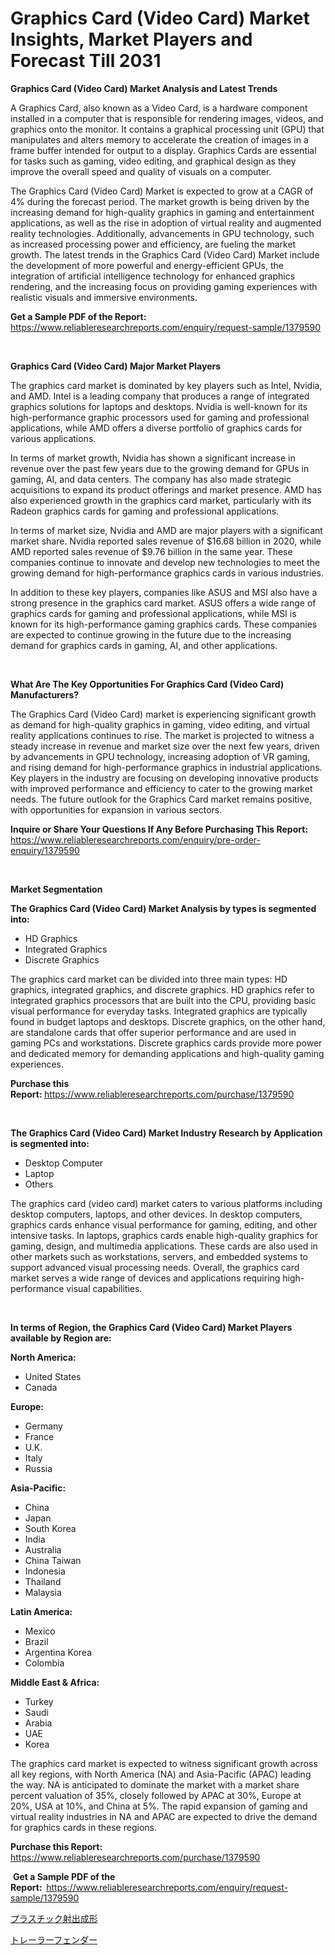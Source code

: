<p><h1>Graphics Card (Video Card) Market Insights, Market Players and Forecast Till 2031</h1></p><p><strong>Graphics Card (Video Card) Market Analysis and Latest Trends</strong></p>
<p><p>A Graphics Card, also known as a Video Card, is a hardware component installed in a computer that is responsible for rendering images, videos, and graphics onto the monitor. It contains a graphical processing unit (GPU) that manipulates and alters memory to accelerate the creation of images in a frame buffer intended for output to a display. Graphics Cards are essential for tasks such as gaming, video editing, and graphical design as they improve the overall speed and quality of visuals on a computer.</p><p>The Graphics Card (Video Card) Market is expected to grow at a CAGR of 4% during the forecast period. The market growth is being driven by the increasing demand for high-quality graphics in gaming and entertainment applications, as well as the rise in adoption of virtual reality and augmented reality technologies. Additionally, advancements in GPU technology, such as increased processing power and efficiency, are fueling the market growth. The latest trends in the Graphics Card (Video Card) Market include the development of more powerful and energy-efficient GPUs, the integration of artificial intelligence technology for enhanced graphics rendering, and the increasing focus on providing gaming experiences with realistic visuals and immersive environments.</p></p>
<p><strong>Get a Sample PDF of the Report:&nbsp;</strong> <a href="https://www.reliableresearchreports.com/enquiry/request-sample/1379590">https://www.reliableresearchreports.com/enquiry/request-sample/1379590</a></p>
<p>&nbsp;</p>
<p><strong>Graphics Card (Video Card) Major Market Players</strong></p>
<p><p>The graphics card market is dominated by key players such as Intel, Nvidia, and AMD. Intel is a leading company that produces a range of integrated graphics solutions for laptops and desktops. Nvidia is well-known for its high-performance graphic processors used for gaming and professional applications, while AMD offers a diverse portfolio of graphics cards for various applications.</p><p>In terms of market growth, Nvidia has shown a significant increase in revenue over the past few years due to the growing demand for GPUs in gaming, AI, and data centers. The company has also made strategic acquisitions to expand its product offerings and market presence. AMD has also experienced growth in the graphics card market, particularly with its Radeon graphics cards for gaming and professional applications.</p><p>In terms of market size, Nvidia and AMD are major players with a significant market share. Nvidia reported sales revenue of $16.68 billion in 2020, while AMD reported sales revenue of $9.76 billion in the same year. These companies continue to innovate and develop new technologies to meet the growing demand for high-performance graphics cards in various industries.</p><p>In addition to these key players, companies like ASUS and MSI also have a strong presence in the graphics card market. ASUS offers a wide range of graphics cards for gaming and professional applications, while MSI is known for its high-performance gaming graphics cards. These companies are expected to continue growing in the future due to the increasing demand for graphics cards in gaming, AI, and other applications.</p></p>
<p>&nbsp;</p>
<p><strong>What Are The Key Opportunities For Graphics Card (Video Card) Manufacturers?</strong></p>
<p><p>The Graphics Card (Video Card) market is experiencing significant growth as demand for high-quality graphics in gaming, video editing, and virtual reality applications continues to rise. The market is projected to witness a steady increase in revenue and market size over the next few years, driven by advancements in GPU technology, increasing adoption of VR gaming, and rising demand for high-performance graphics in industrial applications. Key players in the industry are focusing on developing innovative products with improved performance and efficiency to cater to the growing market needs. The future outlook for the Graphics Card market remains positive, with opportunities for expansion in various sectors.</p></p>
<p><strong>Inquire or Share Your Questions If Any Before Purchasing This Report:</strong> <a href="https://www.reliableresearchreports.com/enquiry/pre-order-enquiry/1379590">https://www.reliableresearchreports.com/enquiry/pre-order-enquiry/1379590</a></p>
<p>&nbsp;</p>
<p><strong>Market Segmentation</strong></p>
<p><strong>The Graphics Card (Video Card) Market Analysis by types is segmented into:</strong></p>
<p><ul><li>HD Graphics</li><li>Integrated Graphics</li><li>Discrete Graphics</li></ul></p>
<p><p>The graphics card market can be divided into three main types: HD graphics, integrated graphics, and discrete graphics. HD graphics refer to integrated graphics processors that are built into the CPU, providing basic visual performance for everyday tasks. Integrated graphics are typically found in budget laptops and desktops. Discrete graphics, on the other hand, are standalone cards that offer superior performance and are used in gaming PCs and workstations. Discrete graphics cards provide more power and dedicated memory for demanding applications and high-quality gaming experiences.</p></p>
<p><strong>Purchase this Report:&nbsp;</strong><a href="https://www.reliableresearchreports.com/purchase/1379590">https://www.reliableresearchreports.com/purchase/1379590</a></p>
<p>&nbsp;</p>
<p><strong>The Graphics Card (Video Card) Market Industry Research by Application is segmented into:</strong></p>
<p><ul><li>Desktop Computer</li><li>Laptop</li><li>Others</li></ul></p>
<p><p>The graphics card (video card) market caters to various platforms including desktop computers, laptops, and other devices. In desktop computers, graphics cards enhance visual performance for gaming, editing, and other intensive tasks. In laptops, graphics cards enable high-quality graphics for gaming, design, and multimedia applications. These cards are also used in other markets such as workstations, servers, and embedded systems to support advanced visual processing needs. Overall, the graphics card market serves a wide range of devices and applications requiring high-performance visual capabilities.</p></p>
<p>&nbsp;</p>
<p><strong>In terms of Region, the Graphics Card (Video Card) Market Players available by Region are:</strong></p>
<p>
    <p> <strong> North America: </strong>
        <ul>
            <li>United States</li>
            <li>Canada</li>
        </ul>
        </p> 
    <p> <strong> Europe: </strong>
        <ul>
            <li>Germany</li>
            <li>France</li>
            <li>U.K.</li>
            <li>Italy</li>
            <li>Russia</li>
        </ul>
        </p> 
    <p> <strong> Asia-Pacific: </strong>
        <ul>
            <li>China</li>
            <li>Japan</li>
            <li>South Korea</li>
            <li>India</li>
            <li>Australia</li>
            <li>China Taiwan</li>
            <li>Indonesia</li>
            <li>Thailand</li>
            <li>Malaysia</li>
        </ul>
        </p> 
    <p> <strong> Latin America: </strong>
        <ul>
            <li>Mexico</li>
            <li>Brazil</li>
            <li>Argentina Korea</li>
            <li>Colombia</li>
        </ul>
        </p> 
    <p> <strong> Middle East & Africa: </strong>
        <ul>
            <li>Turkey</li>
            <li>Saudi</li>
            <li>Arabia</li>
            <li>UAE</li>
            <li>Korea</li>
        </ul>
    </p>
    </p>
<p><p>The graphics card market is expected to witness significant growth across all key regions, with North America (NA) and Asia-Pacific (APAC) leading the way. NA is anticipated to dominate the market with a market share percent valuation of 35%, closely followed by APAC at 30%, Europe at 20%, USA at 10%, and China at 5%. The rapid expansion of gaming and virtual reality industries in NA and APAC are expected to drive the demand for graphics cards in these regions.</p></p>
<p><strong>Purchase this Report: </strong><a href="https://www.reliableresearchreports.com/purchase/1379590">https://www.reliableresearchreports.com/purchase/1379590</a></p>
<p>&nbsp;<strong>Get a Sample PDF of the Report:&nbsp;&nbsp;</strong><a href="https://www.reliableresearchreports.com/enquiry/request-sample/1379590">https://www.reliableresearchreports.com/enquiry/request-sample/1379590</a></p>
<p><strong></strong></p>
<p><p><a href="https://github.com/KaydenJohns1964/Market-Research-Report-List-1/blob/main/221172912657.md">プラスチック射出成形</a></p><p><a href="https://github.com/marbadji/Market-Research-Report-List-1/blob/main/884298812656.md">トレーラーフェンダー</a></p></p>